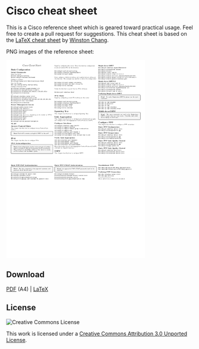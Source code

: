 # Cisco cheat sheet

This is a Cisco reference sheet which is geared toward practical usage. Feel free to create a pull request for suggestions. This cheat sheet is based on the [LaTeX cheat sheet](http://wch.github.io/latexsheet/) by [Winston Chang](https://github.com/wch).

PNG images of the reference sheet:

![](cheatsheet-thumb-0.png)
![](cheatsheet-thumb-1.png)

## Download

[PDF](https://github.com/roaldnefs/cisco-cheatsheet/blob/master/cheatsheet.pdf) (A4) | [LaTeX](https://github.com/roaldnefs/cisco-cheatsheet/blob/master/cheatsheet.tex)

## License

![Creative Commons License](https://i.creativecommons.org/l/by/3.0/88x31.png)

This work is licensed under a [Creative Commons Attribution 3.0 Unported License](ttp://creativecommons.org/licenses/by/3.0/).
